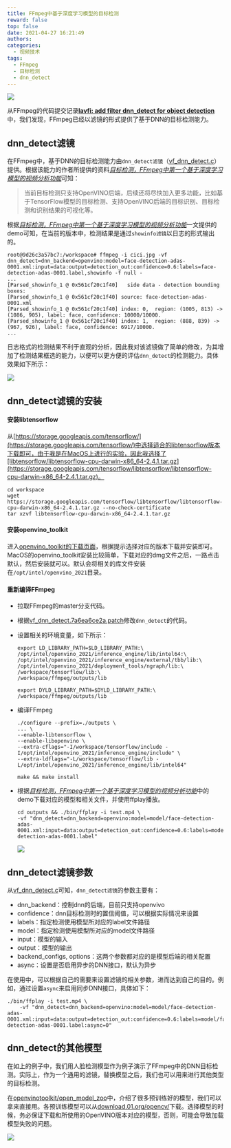 ```yaml
---
title: FFmpeg中基于深度学习模型的目标检测
reward: false
top: false
date: 2021-04-27 16:21:49
authors:
categories:
  - 视频技术
tags:
  - FFmpeg
  - 目标检测
  - dnn_detect
---
```


![](1.png)

从FFmpeg的代码提交记录[**lavfi: add filter dnn_detect for object detection**](https://github.com/FFmpeg/FFmpeg/commit/aa9ffdaa1eaeb5e16fb6b89852f38ff488d81173)中，我们发现，FFmpeg已经以滤镜的形式提供了基于DNN的目标检测能力。

<!--more-->

## dnn_detect滤镜
在FFmpeg中，基于DNN的目标检测能力由`dnn_detect滤镜`（[vf_dnn_detect.c](https://github.com/FFmpeg/FFmpeg/blob/master/libavfilter/vf_dnn_detect.c)）提供。根据该能力的作者所提供的资料[*目标检测，FFmpeg中第一个基于深度学习模型的视频分析功能*](https://mp.weixin.qq.com/s?__biz=MzI3MjU1MjU1Mw==&mid=2247483828&idx=1&sn=df8fe902868ca2a0ea1cf50fff28ff95)可知：

> 当前目标检测只支持OpenVINO后端，后续还将尽快加入更多功能，比如基于TensorFlow模型的目标检测、支持OpenVINO后端的目标识别、目标检测和识别结果的可视化等。

根据[*目标检测，FFmpeg中第一个基于深度学习模型的视频分析功能*](https://mp.weixin.qq.com/s?__biz=MzI3MjU1MjU1Mw==&mid=2247483828&idx=1&sn=df8fe902868ca2a0ea1cf50fff28ff95)一文提供的demo可知，在当前的版本中，检测结果是通过`showinfo滤镜`以日志的形式输出的。

```shell
root@9d26c3a57bc7:/workspace# ffmpeg -i cici.jpg -vf dnn_detect=dnn_backend=openvino:model=face-detection-adas-0001.xml:input=data:output=detection_out:confidence=0.6:labels=face-detection-adas-0001.label,showinfo -f null -
...
[Parsed_showinfo_1 @ 0x561cf20c1f40]   side data - detection bounding boxes:
[Parsed_showinfo_1 @ 0x561cf20c1f40] source: face-detection-adas-0001.xml
[Parsed_showinfo_1 @ 0x561cf20c1f40] index: 0,  region: (1005, 813) -> (1086, 905), label: face, confidence: 10000/10000.
[Parsed_showinfo_1 @ 0x561cf20c1f40] index: 1,  region: (888, 839) -> (967, 926), label: face, confidence: 6917/10000.
...
```

日志格式的检测结果不利于直观的分析，因此我对该滤镜做了简单的修改，为其增加了检测结果框选的能力，以便可以更方便的评估`dnn_detect`的检测能力。具体效果如下所示：

![](2.jpg)

## dnn_detect滤镜的安装
#### 安装libtensorflow
从[https://storage.googleapis.com/tensorflow/](https://storage.googleapis.com/tensorflow/)中选择适合的libtensorflow版本下载即可，由于我是在MacOS上进行的实验，因此我选择了[libtensorflow/libtensorflow-cpu-darwin-x86_64-2.4.1.tar.gz](https://storage.googleapis.com/tensorflow/libtensorflow/libtensorflow-cpu-darwin-x86_64-2.4.1.tar.gz)。

```
cd workspace
wget https://storage.googleapis.com/tensorflow/libtensorflow/libtensorflow-cpu-darwin-x86_64-2.4.1.tar.gz --no-check-certificate
tar xzvf libtensorflow-cpu-darwin-x86_64-2.4.1.tar.gz
```

#### 安装openvino_toolkit
进入[openvino_toolkit的下载页面](https://software.intel.com/content/www/us/en/develop/tools/openvino-toolkit/download.html)，根据提示选择对应的版本下载并安装即可。MacOS的openvino_toolkit安装比较简单，下载对应的dmg文件之后，一路点击默认，然后安装就可以。默认会将相关的库文件安装在`/opt/intel/openvino_2021`目录。

#### 重新编译FFmpeg
* 拉取FFmpeg的master分支代码。
* 根据[vf_dnn_detect.7a6ea6ce2a.patch](https://gitee.com/wangwei1237/wangwei1237/blob/master/2021/04/27/object-detection-based-on-dnn-detect-in-FFmpeg/vf_dnn_detect.7a6ea6ce2a.patch)修改`dnn_detect`的代码。
* 设置相关的环境变量，如下所示：
    ```shell
    export LD_LIBRARY_PATH=$LD_LIBRARY_PATH:\
    /opt/intel/openvino_2021/inference_engine/lib/intel64:\
    /opt/intel/openvino_2021/inference_engine/external/tbb/lib:\
    /opt/intel/openvino_2021/deployment_tools/ngraph/lib:\
    /workspace/tensorflow/lib:\
    /workspace/ffmpeg/outputs/lib

    export DYLD_LIBRARY_PATH=$DYLD_LIBRARY_PATH:\
    /workspace/ffmpeg/outputs/lib
    ```
* 编译FFmpeg
    ```
    ./configure --prefix=./outputs \
    ... \
    --enable-libtensorflow \
    --enable-libopenvino \
    --extra-cflags="-I/workspace/tensorflow/include -I/opt/intel/openvino_2021/inference_engine/include" \
    --extra-ldflags="-L/workspace/tensorflow/lib -L/opt/intel/openvino_2021/inference_engine/lib/intel64"

    make && make install
    ```

* 根据[*目标检测，FFmpeg中第一个基于深度学习模型的视频分析功能*](https://mp.weixin.qq.com/s?__biz=MzI3MjU1MjU1Mw==&mid=2247483828&idx=1&sn=df8fe902868ca2a0ea1cf50fff28ff95)中的demo下载对应的模型和相关文件，并使用ffplay播放。
    ```
    cd outputs && ./bin/ffplay -i test.mp4 \
    -vf "dnn_detect=dnn_backend=openvino:model=model/face-detection-adas-0001.xml:input=data:output=detection_out:confidence=0.6:labels=model/face-detection-adas-0001.label"
    ```

    ![](3.jpg)

## dnn_detect滤镜参数
从[vf_dnn_detect.c](https://github.com/FFmpeg/FFmpeg/blob/master/libavfilter/vf_dnn_detect.c)可知，`dnn_detect滤镜`的参数主要有：
* dnn_backend：控制dnn的后端，目前只支持openvivo
* confidence：dnn目标检测时的置信阈值，可以根据实际情况来设置
* labels：指定检测使用模型所对应的label文件路径
* model：指定检测使用模型所对应的model文件路径
* input：模型的输入
* output：模型的输出
* backend_configs, options：这两个参数都对应的是模型后端的相关配置
* async：设置是否启用异步的DNN接口，默认为异步

在使用中，可以根据自己的需要来设置滤镜的相关参数，进而达到自己的目的。例如，通过设置`async`来启用同步DNN接口，具体如下：

```
./bin/ffplay -i test.mp4 \
    -vf "dnn_detect=dnn_backend=openvino:model=model/face-detection-adas-0001.xml:input=data:output=detection_out:confidence=0.6:labels=model/face-detection-adas-0001.label:async=0"
```

## dnn_detect的其他模型
在如上的例子中，我们用人脸检测模型作为例子演示了FFmpeg中的DNN目标检测。实际上，作为一个通用的滤镜，替换模型之后，我们也可以用来进行其他类型的目标检测。

在[openvinotoolkit/open_model_zoo](https://github.com/openvinotoolkit/open_model_zoo)中，介绍了很多预训练好的模型，我们可以拿来直接用。各预训练模型可以从[download.01.org/opencv/](https://download.01.org/opencv/)下载。选择模型的时候，务必保证下载和所使用的OpenVINO版本对应的模型，否则，可能会导致加载模型失败的问题。

![](4.jpg)
